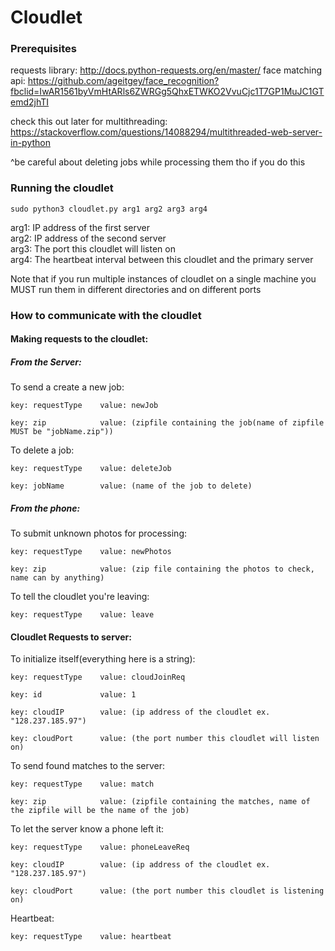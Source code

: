 # Cloudlet


### Prerequisites

requests library: http://docs.python-requests.org/en/master/
face matching api: https://github.com/ageitgey/face_recognition?fbclid=IwAR1561byVmHtARls6ZWRGg5QhxETWKO2VvuCjc1T7GP1MuJC1GTemd2jhTI

check this out later for multithreading: https://stackoverflow.com/questions/14088294/multithreaded-web-server-in-python

^be careful about deleting jobs while processing them tho if you do this

### Running the cloudlet

```
sudo python3 cloudlet.py arg1 arg2 arg3 arg4
```
arg1: IP address of the first server  
arg2: IP address of the second server  
arg3: The port this cloudlet will listen on  
arg4: The heartbeat interval between this cloudlet and the primary server  

Note that if you run multiple instances of cloudlet on a single machine you MUST run 
them in different directories and on different ports

### How to communicate with the cloudlet

#### Making requests to the cloudlet:

##### From the Server:

To send a create a new job: 

    key: requestType    value: newJob

    key: zip            value: (zipfile containing the job(name of zipfile MUST be "jobName.zip"))

To delete a job:

    key: requestType    value: deleteJob

    key: jobName        value: (name of the job to delete)

##### From the phone:

To submit unknown photos for processing:

    key: requestType    value: newPhotos

    key: zip            value: (zip file containing the photos to check, name can by anything)

To tell the cloudlet you're leaving:
    
    key: requestType    value: leave


#### Cloudlet Requests to server:

To initialize itself(everything here is a string):

    key: requestType    value: cloudJoinReq

    key: id             value: 1

    key: cloudIP        value: (ip address of the cloudlet ex. "128.237.185.97")

    key: cloudPort      value: (the port number this cloudlet will listen on)

To send found matches to the server:

    key: requestType    value: match

    key: zip            value: (zipfile containing the matches, name of the zipfile will be the name of the job)

To let the server know a phone left it:

    key: requestType    value: phoneLeaveReq

    key: cloudIP        value: (ip address of the cloudlet ex. "128.237.185.97")

    key: cloudPort      value: (the port number this cloudlet is listening on)
    
Heartbeat:

    key: requestType    value: heartbeat
